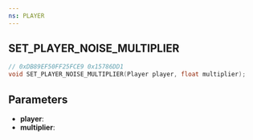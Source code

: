 ```yaml
---
ns: PLAYER
---
```

## SET_PLAYER_NOISE_MULTIPLIER

```c
// 0xDB89EF50FF25FCE9 0x15786DD1
void SET_PLAYER_NOISE_MULTIPLIER(Player player, float multiplier);
```


## Parameters
* **player**: 
* **multiplier**: 

